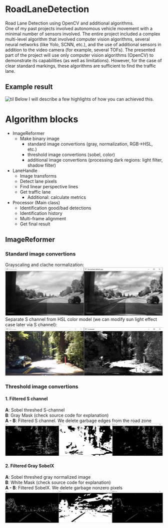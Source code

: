 # RoadLaneDetection
Road Lane Detection using OpenCV and additional algorithms.  
One of my past projects involved autonomous vehicle movement with a minimal number of sensors involved. The entire project included a complex multi-level algorithm that involved computer vision algorithms, several neural networks (like Yolo, SCNN, etc.), and the use of additional sensors in addition to the video camera (for example, several TOFs).
The presented part of the project will use only computer vision algorithms (OpenCV) to demonstrate its capabilities (as well as limitations). However, for the case of clear standard markings, these algorithms are sufficient to find the traffic lane.  
## Example result
![til](/RoadLineDetection/data/outputs/example_video_out.gif)
Below I will describe a few highlights of how you can achieved this.
# Algorithm blocks
  - ImageReformer
      - Make binary image
        - standard image convertions (gray, normalization, RGB->HSL, etc.)
        - threshold image convertions (sobel, color)
        - additional image convertions (processing dark regions: light filter, shadow filter)
  - LaneHandle
      - Image transforms
      - Detect lane pixels
      - Find linear perspective lines
      - Get traffic lane
        - Additional: calculate metrics
  - Processor (Main class)
      - Identification good/bad detections
      - Identification history
      - Multi-frame alignment
      - Get final result  
## ImageReformer
### Standard image convertions
Grayscaling and clache normalization:
![til](/RoadLineDetection/data/outputs/Image_reformer/1_gray_normalize.jpg)
Separate S channel from HSL color model (we can modify sun light effect case later via S channel):
![til](/RoadLineDetection/data/outputs/Image_reformer/1_s_channel.jpg)
### Threshold image convertions
#### 1. Filtered S channel
**A**: Sobel threshed S-channel  
**B**: Gray Mask (check source code for explanation)  
**A - B**: Filtered S channel. We delete garbage edges from the road zone  
![til](/RoadLineDetection/data/outputs/Image_reformer/2_s_sobel-grayreger.jpg)  
#### 2. Filtered Gray SobelX
**A**: Sobel threshed gray normalized image  
**B**: White Mask (check source code for explanation)  
**A - B**: Filtered SobelX. We delete garbage nonzero pixels  
![til](/RoadLineDetection/data/outputs/Image_reformer/2_gray_sobel-no-white.jpg)  
